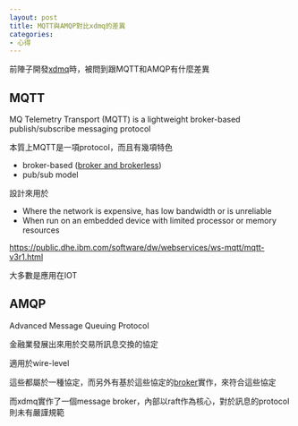```yaml
---
layout: post
title: MQTT與AMQP對比xdmq的差異
categories:
- 心得
---
```


前陣子開發[xdmq](https://github.com/xnum/xdmq)時，被問到跟MQTT和AMQP有什麼差異

## MQTT

MQ Telemetry Transport (MQTT) is a lightweight broker-based publish/subscribe messaging protocol

本質上MQTT是一項protocol，而且有幾項特色

- broker-based ([broker and brokerless](http://zeromq.org/whitepapers:brokerless))
- pub/sub model

設計來用於

- Where the network is expensive, has low bandwidth or is unreliable
- When run on an embedded device with limited processor or memory resources

https://public.dhe.ibm.com/software/dw/webservices/ws-mqtt/mqtt-v3r1.html

大多數是應用在IOT

## AMQP

Advanced Message Queuing Protocol

金融業發展出來用於交易所訊息交換的協定

適用於wire-level


這些都屬於一種協定，而另外有基於這些協定的[broker](https://en.wikipedia.org/wiki/Message_broker)實作，來符合這些協定

而xdmq實作了一個message broker，內部以raft作為核心，對於訊息的protocol則未有嚴謹規範

